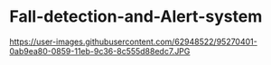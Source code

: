 # Fall-detection-and-Alert-system
https://user-images.githubusercontent.com/62948522/95270401-0ab9ea80-0859-11eb-9c36-8c555d88edc7.JPG
